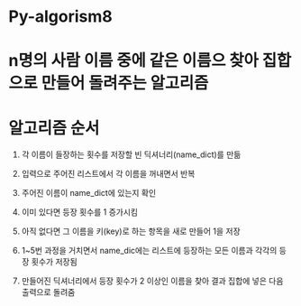 # Py-algorism8

# n명의 사람 이름 중에 같은 이름으 찾아 집합으로 만들어 돌려주는 알고리즘

# 알고리즘 순서

1. 각 이름이 들장하는 횟수를 저장할 빈 딕셔너리(name_dict)를 만듦

2. 입력으로 주어진 리스트에서 각 이름을 꺼내면서 반복

3. 주어진 이름이 name_dict에 있는지 확인

4. 이미 있다면 등장 횟수를 1 증가시킴

5. 아직 없다면 그 이름을 키(key)로 하는 항목을 새로 만들어 1을 저장

6. 1~5번 과정을 거치면서 name_dic에는 리스트에 등장하는 모든 이름과 각각의 등장 횟수가 저장됨

7. 만들어진 딕셔너리에서 등장 횟수가 2 이상인 이름을 찾아 결과 집합에 넣은 다음 출력으로 돌려줌
